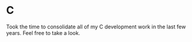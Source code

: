 # C
Took the time to consolidate all of my C development work in the last few years. Feel free to take a look.
